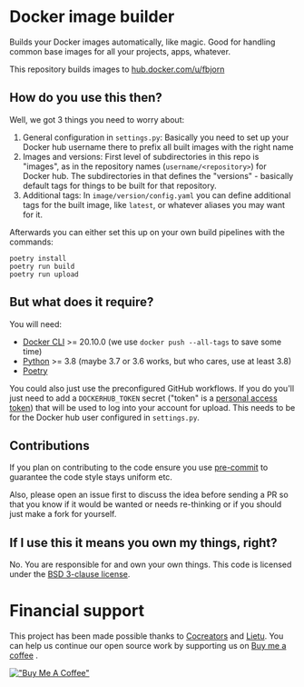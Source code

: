 # Docker image builder

Builds your Docker images automatically, like magic. Good for handling common base images for all your projects, apps,
whatever.

This repository builds images to [hub.docker.com/u/fbjorn](https://hub.docker.com/u/fbjorn)

## How do you use this then?

Well, we got 3 things you need to worry about:

1. General configuration in `settings.py`: Basically you need to set up your Docker hub username there to prefix all
   built images with the right name
2. Images and versions: First level of subdirectories in this repo is "images", as in the repository
   names (`username/<repository>`) for Docker hub. The subdirectories in that defines the "versions" - basically default
   tags for things to be built for that repository.
3. Additional tags: In `image/version/config.yaml` you can define additional tags for the built image, like `latest`, or
   whatever aliases you may want for it.

Afterwards you can either set this up on your own build pipelines with the commands:

```
poetry install
poetry run build
poetry run upload
```

## But what does it require?

You will need:

- [Docker CLI](https://docs.docker.com/get-docker/) >= 20.10.0 (we use `docker push --all-tags` to save some time)
- [Python](https://www.python.org/downloads/) >= 3.8 (maybe 3.7 or 3.6 works, but who cares, use at least 3.8)
- [Poetry](https://python-poetry.org/docs/#installation)

You could also just use the preconfigured GitHub workflows. If you do you'll just need to add a `DOCKERHUB_TOKEN`
secret ("token" is a [personal access token](https://docs.docker.com/docker-hub/access-tokens/)) that will be used to
log into your account for upload. This needs to be for the Docker hub user configured in `settings.py`.

## Contributions

If you plan on contributing to the code ensure you use [pre-commit](https://pre-commit.com/#install) to guarantee the
code style stays uniform etc.

Also, please open an issue first to discuss the idea before sending a PR so that you know if it would be wanted or needs
re-thinking or if you should just make a fork for yourself.

## If I use this it means you own my things, right?

No. You are responsible for and own your own things. This code is licensed under the [BSD 3-clause license](LICENSE.md).

# Financial support

This project has been made possible thanks to [Cocreators](https://cocreators.ee) and [Lietu](https://lietu.net). You
can help us continue our open source work by supporting us on [Buy me a coffee](https://www.buymeacoffee.com/cocreators)
.

[!["Buy Me A Coffee"](https://www.buymeacoffee.com/assets/img/custom_images/orange_img.png)](https://www.buymeacoffee.com/cocreators)
